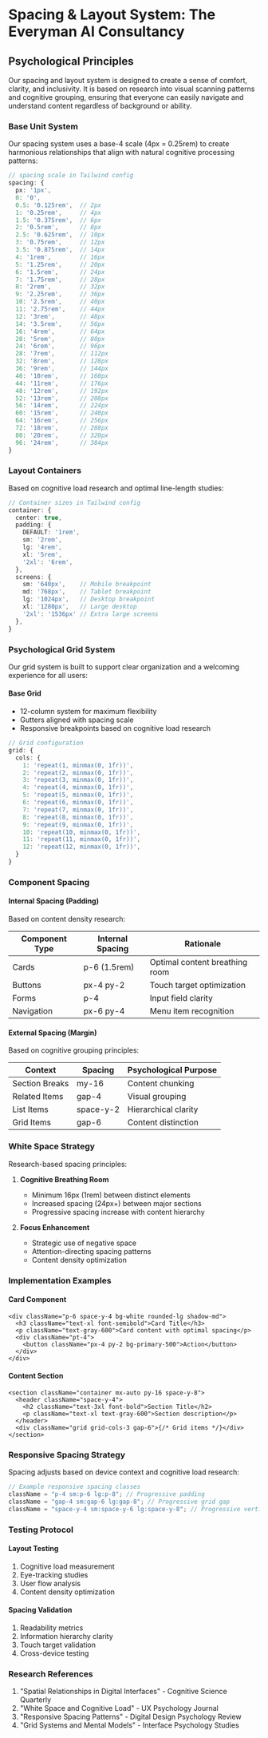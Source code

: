 # Spacing & Layout System: The Everyman AI Consultancy

## Psychological Principles

Our spacing and layout system is designed to create a sense of comfort, clarity, and inclusivity. It is based on research into visual scanning patterns and cognitive grouping, ensuring that everyone can easily navigate and understand content regardless of background or ability.

### Base Unit System

Our spacing system uses a base-4 scale (4px = 0.25rem) to create harmonious relationships that align with natural cognitive processing patterns:

```typescript
// spacing scale in Tailwind config
spacing: {
  px: '1px',
  0: '0',
  0.5: '0.125rem',  // 2px
  1: '0.25rem',     // 4px
  1.5: '0.375rem',  // 6px
  2: '0.5rem',      // 8px
  2.5: '0.625rem',  // 10px
  3: '0.75rem',     // 12px
  3.5: '0.875rem',  // 14px
  4: '1rem',        // 16px
  5: '1.25rem',     // 20px
  6: '1.5rem',      // 24px
  7: '1.75rem',     // 28px
  8: '2rem',        // 32px
  9: '2.25rem',     // 36px
  10: '2.5rem',     // 40px
  11: '2.75rem',    // 44px
  12: '3rem',       // 48px
  14: '3.5rem',     // 56px
  16: '4rem',       // 64px
  20: '5rem',       // 80px
  24: '6rem',       // 96px
  28: '7rem',       // 112px
  32: '8rem',       // 128px
  36: '9rem',       // 144px
  40: '10rem',      // 160px
  44: '11rem',      // 176px
  48: '12rem',      // 192px
  52: '13rem',      // 208px
  56: '14rem',      // 224px
  60: '15rem',      // 240px
  64: '16rem',      // 256px
  72: '18rem',      // 288px
  80: '20rem',      // 320px
  96: '24rem',      // 384px
}
```

### Layout Containers

Based on cognitive load research and optimal line-length studies:

```typescript
// Container sizes in Tailwind config
container: {
  center: true,
  padding: {
    DEFAULT: '1rem',
    sm: '2rem',
    lg: '4rem',
    xl: '5rem',
    '2xl': '6rem',
  },
  screens: {
    sm: '640px',    // Mobile breakpoint
    md: '768px',    // Tablet breakpoint
    lg: '1024px',   // Desktop breakpoint
    xl: '1280px',   // Large desktop
    '2xl': '1536px' // Extra large screens
  },
}
```

### Psychological Grid System

Our grid system is built to support clear organization and a welcoming experience for all users:

#### Base Grid

- 12-column system for maximum flexibility
- Gutters aligned with spacing scale
- Responsive breakpoints based on cognitive load research

```typescript
// Grid configuration
grid: {
  cols: {
    1: 'repeat(1, minmax(0, 1fr))',
    2: 'repeat(2, minmax(0, 1fr))',
    3: 'repeat(3, minmax(0, 1fr))',
    4: 'repeat(4, minmax(0, 1fr))',
    5: 'repeat(5, minmax(0, 1fr))',
    6: 'repeat(6, minmax(0, 1fr))',
    7: 'repeat(7, minmax(0, 1fr))',
    8: 'repeat(8, minmax(0, 1fr))',
    9: 'repeat(9, minmax(0, 1fr))',
    10: 'repeat(10, minmax(0, 1fr))',
    11: 'repeat(11, minmax(0, 1fr))',
    12: 'repeat(12, minmax(0, 1fr))',
  }
}
```

### Component Spacing

#### Internal Spacing (Padding)

Based on content density research:

| Component Type | Internal Spacing | Rationale                      |
| -------------- | ---------------- | ------------------------------ |
| Cards          | p-6 (1.5rem)     | Optimal content breathing room |
| Buttons        | px-4 py-2        | Touch target optimization      |
| Forms          | p-4              | Input field clarity            |
| Navigation     | px-6 py-4        | Menu item recognition          |

#### External Spacing (Margin)

Based on cognitive grouping principles:

| Context        | Spacing   | Psychological Purpose |
| -------------- | --------- | --------------------- |
| Section Breaks | my-16     | Content chunking      |
| Related Items  | gap-4     | Visual grouping       |
| List Items     | space-y-2 | Hierarchical clarity  |
| Grid Items     | gap-6     | Content distinction   |

### White Space Strategy

Research-based spacing principles:

1. **Cognitive Breathing Room**

   - Minimum 16px (1rem) between distinct elements
   - Increased spacing (24px+) between major sections
   - Progressive spacing increase with content hierarchy

2. **Focus Enhancement**
   - Strategic use of negative space
   - Attention-directing spacing patterns
   - Content density optimization

### Implementation Examples

#### Card Component

```tsx
<div className="p-6 space-y-4 bg-white rounded-lg shadow-md">
  <h3 className="text-xl font-semibold">Card Title</h3>
  <p className="text-gray-600">Card content with optimal spacing</p>
  <div className="pt-4">
    <button className="px-4 py-2 bg-primary-500">Action</button>
  </div>
</div>
```

#### Content Section

```tsx
<section className="container mx-auto py-16 space-y-8">
  <header className="space-y-4">
    <h2 className="text-3xl font-bold">Section Title</h2>
    <p className="text-xl text-gray-600">Section description</p>
  </header>
  <div className="grid grid-cols-3 gap-6">{/* Grid items */}</div>
</section>
```

### Responsive Spacing Strategy

Spacing adjusts based on device context and cognitive load research:

```typescript
// Example responsive spacing classes
className = "p-4 sm:p-6 lg:p-8"; // Progressive padding
className = "gap-4 sm:gap-6 lg:gap-8"; // Progressive grid gap
className = "space-y-4 sm:space-y-6 lg:space-y-8"; // Progressive vertical spacing
```

### Testing Protocol

#### Layout Testing

1. Cognitive load measurement
2. Eye-tracking studies
3. User flow analysis
4. Content density optimization

#### Spacing Validation

1. Readability metrics
2. Information hierarchy clarity
3. Touch target validation
4. Cross-device testing

### Research References

1. "Spatial Relationships in Digital Interfaces" - Cognitive Science Quarterly
2. "White Space and Cognitive Load" - UX Psychology Journal
3. "Responsive Spacing Patterns" - Digital Design Psychology Review
4. "Grid Systems and Mental Models" - Interface Psychology Studies
